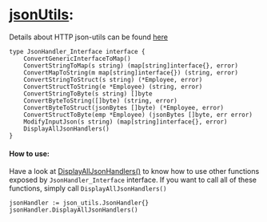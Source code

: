 # [jsonUtils](https://github.com/azam-akram/utils-go/tree/main/json_utils):

Details about HTTP json-utils can be found [here](https://solutiontoolkit.com/2023/01/the-common-json-utility-functions-in-go-language/)

```
type JsonHandler_Interface interface {
	ConvertGenericInterfaceToMap()
	ConvertStringToMap(s string) (map[string]interface{}, error)
	ConvertMapToString(m map[string]interface{}) (string, error)
	ConvertStringToStruct(s string) (*Employee, error)
	ConvertStructToString(e *Employee) (string, error)
	ConvertStringToByte(s string) []byte
	ConvertByteToString([]byte) (string, error)
	ConvertByteToStruct(jsonBytes []byte) (*Employee, error)
	ConvertStructToByte(emp *Employee) (jsonBytes []byte, err error)
	ModifyInputJson(s string) (map[string]interface{}, error)
	DisplayAllJsonHandlers()
}
```
#### How to use:
Have a look at [DisplayAllJsonHandlers()](https://github.com/azam-akram/utils-go/blob/85de9b1f6804834765c9b0320d00ad944cac7b75/json_utils/json_handler.go#L54) to know how to use other functions exposed by `JsonHandler_Interface` interface. If you want to call all of these functions, simply call `DisplayAllJsonHandlers()`
```
jsonHandler := json_utils.JsonHandler{}
jsonHandler.DisplayAllJsonHandlers()
```